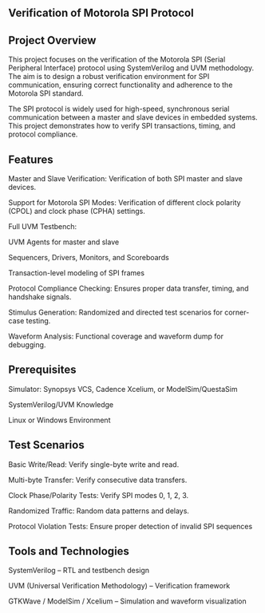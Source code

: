 ## Verification of Motorola SPI Protocol 

## Project Overview
This project focuses on the verification of the Motorola SPI (Serial Peripheral Interface) protocol using SystemVerilog and UVM methodology. The aim is to design a robust verification environment for SPI communication, ensuring correct functionality and adherence to the Motorola SPI standard.

The SPI protocol is widely used for high-speed, synchronous serial communication between a master and slave devices in embedded systems. This project demonstrates how to verify SPI transactions, timing, and protocol compliance.

## Features 

Master and Slave Verification: Verification of both SPI master and slave devices.

Support for Motorola SPI Modes: Verification of different clock polarity (CPOL) and clock phase (CPHA) settings.

Full UVM Testbench:

UVM Agents for master and slave

Sequencers, Drivers, Monitors, and Scoreboards

Transaction-level modeling of SPI frames

Protocol Compliance Checking: Ensures proper data transfer, timing, and handshake signals.

Stimulus Generation: Randomized and directed test scenarios for corner-case testing.

Waveform Analysis: Functional coverage and waveform dump for debugging.

## Prerequisites

Simulator: Synopsys VCS, Cadence Xcelium, or ModelSim/QuestaSim

SystemVerilog/UVM Knowledge

Linux or Windows Environment

## Test Scenarios 

Basic Write/Read: Verify single-byte write and read.

Multi-byte Transfer: Verify consecutive data transfers.

Clock Phase/Polarity Tests: Verify SPI modes 0, 1, 2, 3.

Randomized Traffic: Random data patterns and delays.

Protocol Violation Tests: Ensure proper detection of invalid SPI sequences

## Tools and Technologies 
SystemVerilog – RTL and testbench design

UVM (Universal Verification Methodology) – Verification framework

GTKWave / ModelSim / Xcelium – Simulation and waveform visualization



